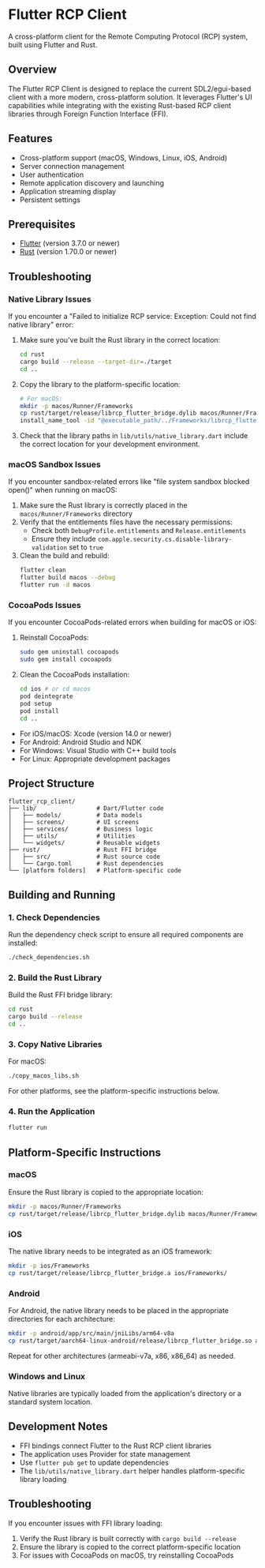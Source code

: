 # Flutter RCP Client

A cross-platform client for the Remote Computing Protocol (RCP) system, built using Flutter and Rust.

## Overview

The Flutter RCP Client is designed to replace the current SDL2/egui-based client with a more modern, cross-platform solution. It leverages Flutter's UI capabilities while integrating with the existing Rust-based RCP client libraries through Foreign Function Interface (FFI).

## Features

- Cross-platform support (macOS, Windows, Linux, iOS, Android)
- Server connection management
- User authentication
- Remote application discovery and launching
- Application streaming display
- Persistent settings

## Prerequisites

- [Flutter](https://flutter.dev/docs/get-started/install) (version 3.7.0 or newer)
- [Rust](https://www.rust-lang.org/tools/install) (version 1.70.0 or newer)

## Troubleshooting

### Native Library Issues

If you encounter a "Failed to initialize RCP service: Exception: Could not find native library" error:

1. Make sure you've built the Rust library in the correct location:
   ```bash
   cd rust
   cargo build --release --target-dir=./target
   cd ..
   ```

2. Copy the library to the platform-specific location:
   ```bash
   # For macOS:
   mkdir -p macos/Runner/Frameworks
   cp rust/target/release/librcp_flutter_bridge.dylib macos/Runner/Frameworks/
   install_name_tool -id "@executable_path/../Frameworks/librcp_flutter_bridge.dylib" macos/Runner/Frameworks/librcp_flutter_bridge.dylib
   ```

3. Check that the library paths in `lib/utils/native_library.dart` include the correct location for your development environment.

### macOS Sandbox Issues

If you encounter sandbox-related errors like "file system sandbox blocked open()" when running on macOS:

1. Make sure the Rust library is correctly placed in the `macos/Runner/Frameworks` directory
2. Verify that the entitlements files have the necessary permissions:
   - Check both `DebugProfile.entitlements` and `Release.entitlements`
   - Ensure they include `com.apple.security.cs.disable-library-validation` set to `true`
3. Clean the build and rebuild:
   ```bash
   flutter clean
   flutter build macos --debug
   flutter run -d macos
   ```

### CocoaPods Issues

If you encounter CocoaPods-related errors when building for macOS or iOS:

1. Reinstall CocoaPods:
   ```bash
   sudo gem uninstall cocoapods
   sudo gem install cocoapods
   ```

2. Clean the CocoaPods installation:
   ```bash
   cd ios # or cd macos
   pod deintegrate
   pod setup
   pod install
   cd ..
   ```
- For iOS/macOS: Xcode (version 14.0 or newer)
- For Android: Android Studio and NDK
- For Windows: Visual Studio with C++ build tools
- For Linux: Appropriate development packages

## Project Structure

```
flutter_rcp_client/
├── lib/                 # Dart/Flutter code
│   ├── models/          # Data models
│   ├── screens/         # UI screens
│   ├── services/        # Business logic
│   ├── utils/           # Utilities
│   └── widgets/         # Reusable widgets
├── rust/                # Rust FFI bridge
│   ├── src/             # Rust source code
│   └── Cargo.toml       # Rust dependencies
└── [platform folders]   # Platform-specific code
```

## Building and Running

### 1. Check Dependencies

Run the dependency check script to ensure all required components are installed:

```bash
./check_dependencies.sh
```

### 2. Build the Rust Library

Build the Rust FFI bridge library:

```bash
cd rust
cargo build --release
cd ..
```

### 3. Copy Native Libraries

For macOS:

```bash
./copy_macos_libs.sh
```

For other platforms, see the platform-specific instructions below.

### 4. Run the Application

```bash
flutter run
```

## Platform-Specific Instructions

### macOS

Ensure the Rust library is copied to the appropriate location:

```bash
mkdir -p macos/Runner/Frameworks
cp rust/target/release/librcp_flutter_bridge.dylib macos/Runner/Frameworks/
```

### iOS

The native library needs to be integrated as an iOS framework:

```bash
mkdir -p ios/Frameworks
cp rust/target/release/librcp_flutter_bridge.a ios/Frameworks/
```

### Android

For Android, the native library needs to be placed in the appropriate directories for each architecture:

```bash
mkdir -p android/app/src/main/jniLibs/arm64-v8a
cp rust/target/aarch64-linux-android/release/librcp_flutter_bridge.so android/app/src/main/jniLibs/arm64-v8a/
```

Repeat for other architectures (armeabi-v7a, x86, x86_64) as needed.

### Windows and Linux

Native libraries are typically loaded from the application's directory or a standard system location.

## Development Notes

- FFI bindings connect Flutter to the Rust RCP client libraries
- The application uses Provider for state management
- Use `flutter pub get` to update dependencies
- The `lib/utils/native_library.dart` helper handles platform-specific library loading

## Troubleshooting

If you encounter issues with FFI library loading:
1. Verify the Rust library is built correctly with `cargo build --release`
2. Ensure the library is copied to the correct platform-specific location
3. For issues with CocoaPods on macOS, try reinstalling CocoaPods
